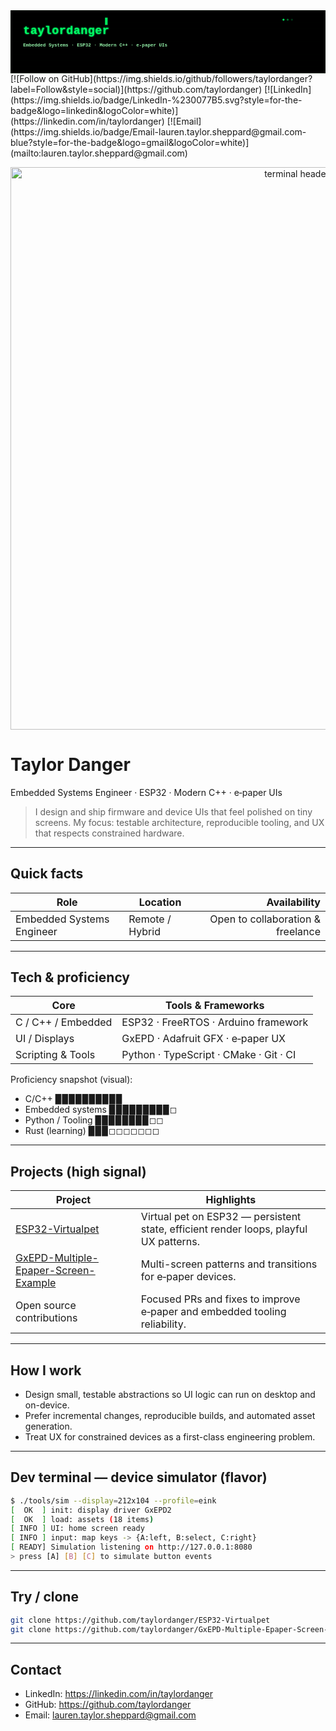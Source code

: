 <svg xmlns="http://www.w3.org/2000/svg" width="1200" height="240" viewBox="0 0 1200 240" preserveAspectRatio="xMidYMid slice">
  <defs>
    <linearGradient id="g" x1="0" x2="1">
      <stop offset="0" stop-color="#002200"/>
      <stop offset="1" stop-color="#003300"/>
    </linearGradient>
    <filter id="glow" x="-50%" y="-50%" width="200%" height="200%">
      <feGaussianBlur stdDeviation="2.5" result="coloredBlur"/>
      <feMerge>
        <feMergeNode in="coloredBlur"/>
        <feMergeNode in="SourceGraphic"/>
      </feMerge>
    </filter>
  </defs>

  <!-- background -->
  <rect width="100%" height="100%" fill="black"/>

  <!-- subtle terminal grid lines -->
  <g fill="none" stroke="#052205" stroke-width="1">
    <pattern id="p" width="24" height="24" patternUnits="userSpaceOnUse">
      <path d="M0 24 H1200" stroke="#052205" stroke-opacity="0.15"/>
    </pattern>
    <rect width="100%" height="100%" fill="url(#p)" />
  </g>

  <!-- header text -->
  <g transform="translate(48,48)" font-family="ui-monospace, SFMono-Regular, Menlo, Monaco, 'Courier New', monospace" font-weight="700" text-anchor="start">
    <text x="0" y="42" font-size="44" fill="#00ff66" filter="url(#glow)" letter-spacing="1">taylordanger</text>
    <text x="0" y="90" font-size="18" fill="#9cffb2" opacity="0.95">Embedded Systems · ESP32 · Modern C++ · e‑paper UIs</text>
  </g>

  <!-- faux cursor -->
  <rect x="360" y="28" width="10" height="28" fill="#00ff66" opacity="0.95">
    <animate attributeName="opacity" values="0.95;0.15;0.95" dur="1.6s" repeatCount="indefinite"/>
  </rect>

  <!-- small status dots -->
  <g transform="translate(1040,36)" fill="#00ff66" opacity="0.9">
    <circle cx="0" cy="0" r="4"/>
    <circle cx="16" cy="0" r="4" fill="#00aa44" opacity="0.7"/>
    <circle cx="32" cy="0" r="4" fill="#007733" opacity="0.5"/>
  </g>
</svg>
[![Follow on GitHub](https://img.shields.io/github/followers/taylordanger?label=Follow&style=social)](https://github.com/taylordanger)
[![LinkedIn](https://img.shields.io/badge/LinkedIn-%230077B5.svg?style=for-the-badge&logo=linkedin&logoColor=white)](https://linkedin.com/in/taylordanger)
[![Email](https://img.shields.io/badge/Email-lauren.taylor.sheppard@gmail.com-blue?style=for-the-badge&logo=gmail&logoColor=white)](mailto:lauren.taylor.sheppard@gmail.com)

<p align="center">
  <img src="images/terminal-header.svg" alt="terminal header" width="900"/>
</p>

# Taylor Danger
Embedded Systems Engineer · ESP32 · Modern C++ · e‑paper UIs

> I design and ship firmware and device UIs that feel polished on tiny screens. My focus: testable architecture, reproducible tooling, and UX that respects constrained hardware.

---

## Quick facts
| Role | Location | Availability |
|---|---|---:|
| Embedded Systems Engineer | Remote / Hybrid | Open to collaboration & freelance |

---

## Tech & proficiency
| Core | Tools & Frameworks |
|---|---|
| C / C++ / Embedded | ESP32 · FreeRTOS · Arduino framework |
| UI / Displays | GxEPD · Adafruit GFX · e‑paper UX |
| Scripting & Tools | Python · TypeScript · CMake · Git · CI |

Proficiency snapshot (visual):
- C/C++ ▉▉▉▉▉▉▉▉▉▉  
- Embedded systems ▉▉▉▉▉▉▉▉▉◻  
- Python / Tooling ▉▉▉▉▉▉▉▉◻◻  
- Rust (learning) ▉▉▉◻◻◻◻◻◻◻

---

## Projects (high signal)
| Project | Highlights |
|---|---|
| [ESP32-Virtualpet](https://github.com/taylordanger/ESP32-Virtualpet) | Virtual pet on ESP32 — persistent state, efficient render loops, playful UX patterns. |
| [GxEPD-Multiple-Epaper-Screen-Example](https://github.com/taylordanger/GxEPD-Multiple-Epaper-Screen-Example) | Multi-screen patterns and transitions for e‑paper devices. |
| Open source contributions | Focused PRs and fixes to improve e‑paper and embedded tooling reliability. |

---

## How I work
- Design small, testable abstractions so UI logic can run on desktop and on-device.
- Prefer incremental changes, reproducible builds, and automated asset generation.
- Treat UX for constrained devices as a first-class engineering problem.

---

## Dev terminal — device simulator (flavor)
```bash
$ ./tools/sim --display=212x104 --profile=eink
[  OK  ] init: display driver GxEPD2
[  OK  ] load: assets (18 items)
[ INFO ] UI: home screen ready
[ INFO ] input: map keys -> {A:left, B:select, C:right}
[ READY] Simulation listening on http://127.0.0.1:8080
> press [A] [B] [C] to simulate button events
```

---

## Try / clone
```bash
git clone https://github.com/taylordanger/ESP32-Virtualpet
git clone https://github.com/taylordanger/GxEPD-Multiple-Epaper-Screen-Example
```

---

## Contact
- LinkedIn: https://linkedin.com/in/taylordanger  
- GitHub: https://github.com/taylordanger  
- Email: lauren.taylor.sheppard@gmail.com



